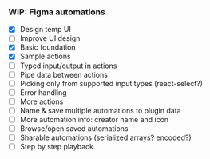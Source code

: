 ### WIP: Figma automations

- [x] Design temp UI
- [ ] Improve UI design
- [x] Basic foundation
- [x] Sample actions
- [ ] Typed input/output in actions
- [ ] Pipe data between actions
- [ ] Picking only from supported input types (react-select?)
- [ ] Error handling
- [ ] More actions 
- [ ] Name & save multiple automations to plugin data
- [ ] More automation info: creator name and icon
- [ ] Browse/open saved automations
- [ ] Sharable automations (serialized arrays? encoded?)
- [ ] Step by step playback.